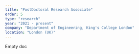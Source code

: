 ```yaml
---
title: "PostDoctoral Research Associate"
order: 5
type: "research"
year: "2021 - present"
company: "Department of Engineering, King's College London"
location: "London (UK)"
---
```


Empty doc
